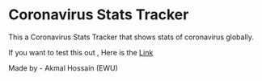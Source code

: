 # Coronavirus Stats Tracker

This a Coronavirus Stats Tracker that shows stats of coronavirus globally.

If you want to test this out , Here is the [Link](http://akmal-corona-tracker.netlify.app)

Made by - Akmal Hossain (EWU)
